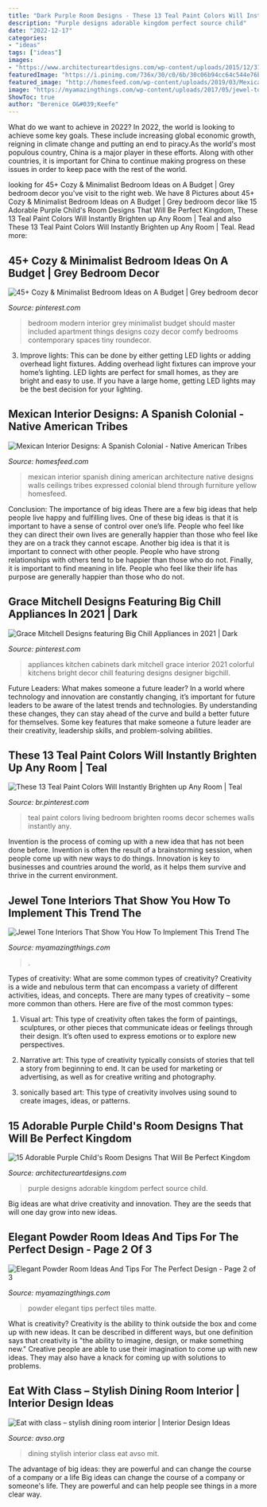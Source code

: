 ```yaml
---
title: "Dark Purple Room Designs - These 13 Teal Paint Colors Will Instantly Brighten Up Any Room"
description: "Purple designs adorable kingdom perfect source child"
date: "2022-12-17"
categories:
- "ideas"
tags: ["ideas"]
images:
- "https://www.architectureartdesigns.com/wp-content/uploads/2015/12/310-630x473.jpg"
featuredImage: "https://i.pinimg.com/736x/30/c0/6b/30c06b94cc64c544e76b575d228906f4.jpg"
featured_image: "http://homesfeed.com/wp-content/uploads/2019/03/Mexican-dining-room-purple-walls-gold-yellow-ceilings-wooden-dining-furniture-set-hanging-pendants.jpg"
image: "https://myamazingthings.com/wp-content/uploads/2017/05/jewel-tones-interiors-6.jpg"
ShowToc: true
author: "Berenice O&#039;Keefe"
---
```



What do we want to achieve in 2022?
In 2022, the world is looking to achieve some key goals. These include increasing global economic growth, reigning in climate change and putting an end to piracy.As the world's most populous country, China is a major player in these efforts. Along with other countries, it is important for China to continue making progress on these issues in order to keep pace with the rest of the world.

	

		
looking for 45+ Cozy &amp; Minimalist Bedroom Ideas on A Budget | Grey bedroom decor you've visit to the right web. We have 8 Pictures about 45+ Cozy &amp; Minimalist Bedroom Ideas on A Budget | Grey bedroom decor like 15 Adorable Purple Child&#039;s Room Designs That Will Be Perfect Kingdom, These 13 Teal Paint Colors Will Instantly Brighten up Any Room | Teal and also These 13 Teal Paint Colors Will Instantly Brighten up Any Room | Teal. Read more:
		
    
## 45+ Cozy &amp; Minimalist Bedroom Ideas On A Budget | Grey Bedroom Decor

<img loading=lazy src="https://i.pinimg.com/736x/c9/a6/2a/c9a62a247f142a7a1757d69d53aed20b.jpg" onerror="this.onerror=null;this.src='https://tse4.mm.bing.net/th?id=OIP.uVYTkZ5l1m02E1J_aVIZKQHaLH&amp;pid=15.1';" alt="45+ Cozy &amp; Minimalist Bedroom Ideas on A Budget | Grey bedroom decor">

_Source: pinterest.com_

>bedroom modern interior grey minimalist budget should master included apartment things designs cozy decor comfy bedrooms contemporary spaces tiny roundecor. 

	

3. Improve lights: This can be done by either getting LED lights or adding overhead light fixtures.
Adding overhead light fixtures can improve your home’s lighting. LED lights are perfect for small homes, as they are bright and easy to use. If you have a large home, getting LED lights may be the best decision for your lighting.

    
## Mexican Interior Designs: A Spanish Colonial - Native American Tribes

<img loading=lazy src="http://homesfeed.com/wp-content/uploads/2019/03/Mexican-dining-room-purple-walls-gold-yellow-ceilings-wooden-dining-furniture-set-hanging-pendants.jpg" onerror="this.onerror=null;this.src='https://tse4.mm.bing.net/th?id=OIP.qQ51j4eoaTFv6xYf3xJVOwHaJt&amp;pid=15.1';" alt="Mexican Interior Designs: A Spanish Colonial - Native American Tribes">

_Source: homesfeed.com_

>mexican interior spanish dining american architecture native designs walls ceilings tribes expressed colonial blend through furniture yellow homesfeed. 

	

Conclusion: The importance of big ideas
There are a few big ideas that help people live happy and fulfilling lives. One of these big ideas is that it is important to have a sense of control over one’s life. People who feel like they can direct their own lives are generally happier than those who feel like they are on a track they cannot escape. Another big idea is that it is important to connect with other people. People who have strong relationships with others tend to be happier than those who do not. Finally, it is important to find meaning in life. People who feel like their life has purpose are generally happier than those who do not.

    
## Grace Mitchell Designs Featuring Big Chill Appliances In 2021 | Dark

<img loading=lazy src="https://i.pinimg.com/736x/91/86/68/918668689d5f096349b49b2a8ce543e1.jpg" onerror="this.onerror=null;this.src='https://tse4.mm.bing.net/th?id=OIP.YF-gK_3jSDd1ajUUdJMs2AHaLS&amp;pid=15.1';" alt="Grace Mitchell Designs featuring Big Chill Appliances in 2021 | Dark">

_Source: pinterest.com_

>appliances kitchen cabinets dark mitchell grace interior 2021 colorful kitchens bright decor chill featuring designs designer bigchill. 

	

Future Leaders: What makes someone a future leader?
In a world where technology and innovation are constantly changing, it’s important for future leaders to be aware of the latest trends and technologies. By understanding these changes, they can stay ahead of the curve and build a better future for themselves. Some key features that make someone a future leader are their creativity, leadership skills, and problem-solving abilities.

    
## These 13 Teal Paint Colors Will Instantly Brighten Up Any Room | Teal

<img loading=lazy src="https://i.pinimg.com/736x/30/c0/6b/30c06b94cc64c544e76b575d228906f4.jpg" onerror="this.onerror=null;this.src='https://tse3.mm.bing.net/th?id=OIP.zodnbUZPP2Oy1FWSaRg0dAHaLK&amp;pid=15.1';" alt="These 13 Teal Paint Colors Will Instantly Brighten up Any Room | Teal">

_Source: br.pinterest.com_

>teal paint colors living bedroom brighten rooms decor schemes walls instantly any. 

	

Invention is the process of coming up with a new idea that has not been done before. Invention is often the result of a brainstorming session, when people come up with new ways to do things. Innovation is key to businesses and countries around the world, as it helps them survive and thrive in the current environment.

    
## Jewel Tone Interiors That Show You How To Implement This Trend The

<img loading=lazy src="https://myamazingthings.com/wp-content/uploads/2017/05/jewel-tones-interiors-6.jpg" onerror="this.onerror=null;this.src='https://tse3.mm.bing.net/th?id=OIP.eAc7JDo-ce48ARWSgubhwwHaLH&amp;pid=15.1';" alt="Jewel Tone Interiors That Show You How To Implement This Trend The">

_Source: myamazingthings.com_

>. 

	

Types of creativity: What are some common types of creativity?
Creativity is a wide and nebulous term that can encompass a variety of different activities, ideas, and concepts. There are many types of creativity – some more common than others. Here are five of the most common types:
1. Visual art: This type of creativity often takes the form of paintings, sculptures, or other pieces that communicate ideas or feelings through their design. It’s often used to express emotions or to explore new perspectives.

2. Narrative art: This type of creativity typically consists of stories that tell a story from beginning to end. It can be used for marketing or advertising, as well as for creative writing and photography.

3. sonically based art: This type of creativity involves using sound to create images, ideas, or patterns.

    
## 15 Adorable Purple Child&#039;s Room Designs That Will Be Perfect Kingdom

<img loading=lazy src="https://www.architectureartdesigns.com/wp-content/uploads/2015/12/310-630x473.jpg" onerror="this.onerror=null;this.src='https://tse1.mm.bing.net/th?id=OIP.KuonsTSdn-niY6EouSGKHAHaFj&amp;pid=15.1';" alt="15 Adorable Purple Child&#039;s Room Designs That Will Be Perfect Kingdom">

_Source: architectureartdesigns.com_

>purple designs adorable kingdom perfect source child. 

	

Big ideas are what drive creativity and innovation. They are the seeds that will one day grow into new ideas.

    
## Elegant Powder Room Ideas And Tips For The Perfect Design - Page 2 Of 3

<img loading=lazy src="http://myamazingthings.com/wp-content/uploads/2017/10/powder-room-7-.jpg" onerror="this.onerror=null;this.src='https://tse2.mm.bing.net/th?id=OIP.8J4nhn_kVgvK36UUcQZuwgHaLH&amp;pid=15.1';" alt="Elegant Powder Room Ideas And Tips For The Perfect Design - Page 2 of 3">

_Source: myamazingthings.com_

>powder elegant tips perfect tiles matte. 

	

What is creativity?
Creativity is the ability to think outside the box and come up with new ideas. It can be described in different ways, but one definition says that creativity is "the ability to imagine, design, or make something new." Creative people are able to use their imagination to come up with new ideas. They may also have a knack for coming up with solutions to problems.

    
## Eat With Class – Stylish Dining Room Interior | Interior Design Ideas

<img loading=lazy src="https://www.avso.org/wp-content/uploads/2014/11/eat-with-class-stylish-dining-room-interior-1415264854.jpg" onerror="this.onerror=null;this.src='https://tse1.mm.bing.net/th?id=OIP.D47i0bwbMN-N-4ljMROSuwHaKf&amp;pid=15.1';" alt="Eat with class – stylish dining room interior | Interior Design Ideas">

_Source: avso.org_

>dining stylish interior class eat avso mit. 

	

The advantage of big ideas: they are powerful and can change the course of a company or a life
Big ideas can change the course of a company or someone's life. They are powerful and can help people see things in a more clear way.

